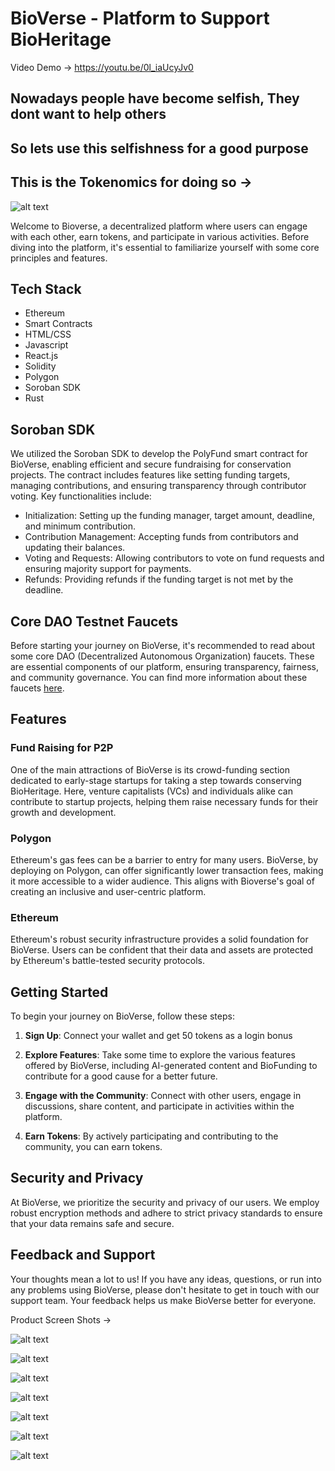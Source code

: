 # BioVerse - Platform to Support BioHeritage

Video Demo -> https://youtu.be/0l_iaUcyJv0


## Nowadays people have become selfish, They dont want to help others
## So lets use this selfishness for a good purpose
## This is the Tokenomics for doing so -> 

![alt text](image.png)


Welcome to Bioverse, a decentralized platform where users can engage with each other, earn tokens, and participate in various activities. Before diving into the platform, it's essential to familiarize yourself with some core principles and features.

## Tech Stack
- Ethereum
- Smart Contracts
- HTML/CSS
- Javascript
- React.js
- Solidity
- Polygon
- Soroban SDK
- Rust

## Soroban SDK
We utilized the Soroban SDK to develop the PolyFund smart contract for BioVerse, enabling efficient and secure fundraising for conservation projects. The contract includes features like setting funding targets, managing contributions, and ensuring transparency through contributor voting. Key functionalities include:

- Initialization: Setting up the funding manager, target amount, deadline, and minimum contribution.
- Contribution Management: Accepting funds from contributors and updating their balances.
- Voting and Requests: Allowing contributors to vote on fund requests and ensuring majority support for payments.
- Refunds: Providing refunds if the funding target is not met by the deadline.

## Core DAO Testnet Faucets
Before starting your journey on BioVerse, it's recommended to read about some core DAO (Decentralized Autonomous Organization) faucets. These are essential components of our platform, ensuring transparency, fairness, and community governance. You can find more information about these faucets [here](https://scan.test.btcs.network/faucet).

## Features

### Fund Raising for P2P
One of the main attractions of BioVerse is its crowd-funding section dedicated to early-stage startups for taking a step towards conserving BioHeritage. Here, venture capitalists (VCs) and individuals alike can contribute to startup projects, helping them raise necessary funds for their growth and development.

### Polygon
Ethereum's gas fees can be a barrier to entry for many users. BioVerse, by deploying on Polygon, can offer significantly lower transaction fees, making it more accessible to a wider audience. This aligns with Bioverse's goal of creating an inclusive and user-centric platform.

### Ethereum
Ethereum's robust security infrastructure provides a solid foundation for BioVerse. Users can be confident that their data and assets are protected by Ethereum's battle-tested security protocols.



## Getting Started
To begin your journey on BioVerse, follow these steps:

1. **Sign Up**: Connect your wallet and get 50 tokens as a login bonus 

2. **Explore Features**: Take some time to explore the various features offered by BioVerse, including AI-generated content and BioFunding to contribute for a good cause for a better future.

3. **Engage with the Community**: Connect with other users, engage in discussions, share content, and participate in activities within the platform.

4. **Earn Tokens**: By actively participating and contributing to the community, you can earn tokens.

## Security and Privacy
At BioVerse, we prioritize the security and privacy of our users. We employ robust encryption methods and adhere to strict privacy standards to ensure that your data remains safe and secure.

## Feedback and Support
Your thoughts mean a lot to us! If you have any ideas, questions, or run into any problems using BioVerse, please don't hesitate to get in touch with our support team. Your feedback helps us make BioVerse better for everyone.


Product Screen Shots ->

![alt text](imagea.png)

![alt text](imageb.png)

![alt text](imagec.png)

![alt text](imaged.png)

![alt text](imagee.png)

![alt text](imagef.png)

![alt text](imageg.png)
